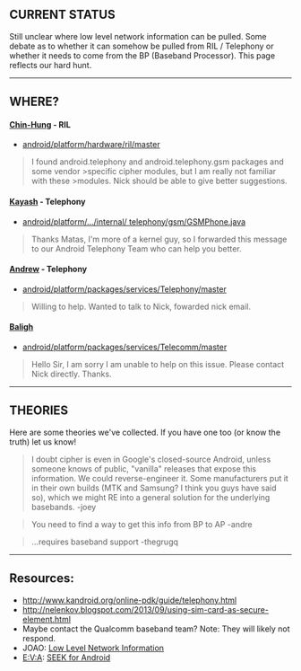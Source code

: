 ## CURRENT STATUS

Still unclear where low level network information can be pulled.  Some debate as to whether it can somehow be pulled from RIL / Telephony or whether it needs to come from the BP (Baseband Processor). This page reflects our hard hunt.

---

## WHERE?

#### [Chin-Hung](mailto:chh@google.com) - RIL

* [android/platform/hardware/ril/master](https://android.googlesource.com/platform/hardware/ril/+/master)

>I found android.telephony and android.telephony.gsm packages and some vendor >specific cipher modules, but I am really not familiar with these 	>modules. Nick should be able to give better suggestions.

#### [Kayash](mkayyash@google.com) - Telephony

* [android/platform/.../internal/ telephony/gsm/GSMPhone.java](https://android.googlesource.com/platform/frameworks/opt/telephony/+/83a97603d6e38ca5600cc12780fbfbee0cfe483f/src/java/com/android/internal/telephony/gsm/GSMPhone.java#106)

>Thanks Matas, I'm more of a kernel guy, so I forwarded this message to our Android Telephony Team who can help you better.

#### [Andrew](anwlee@google.com)  - Telephony

* [android/platform/packages/services/Telephony/master](https://android.googlesource.com/platform/packages/services/Telephony/+/master)

>Willing to help. Wanted to talk to Nick, fowarded nick email.

####  [Baligh](baligh@google.com)

* [android/platform/packages/services/Telecomm/master](https://android.googlesource.com/platform/packages/services/Telecomm/+/master)

>Hello Sir, I am sorry I am unable to help on this issue. Please contact Nick directly. Thanks.

---

## THEORIES

Here are some theories we've collected. If you have one too (or know the truth) let us know!

>I doubt cipher is even in Google's closed-source Android, unless someone knows of public, "vanilla" releases that expose this information. We could reverse-engineer it. Some manufacturers put it in their own builds (MTK and Samsung? I think you guys have said so), which we might RE into a general solution for the underlying basebands.
-joey

>You need to find a way to get this info from BP to AP
-andre

>...requires baseband support
-thegrugq

---

## Resources:

* http://www.kandroid.org/online-pdk/guide/telephony.html
* http://nelenkov.blogspot.com/2013/09/using-sim-card-as-secure-element.html
* Maybe contact the Qualcomm baseband team? Note: They will likely not respond.
* JOAO: [Low Level Network Information](https://groups.google.com/forum/#!topic/android-platform/tVyNMnXtcEI)
* [E:V:A](https://github.com/E3V3A): [SEEK for Android](https://groups.google.com/forum/#!topic/seek-for-android/OALRa9EBxMI)
